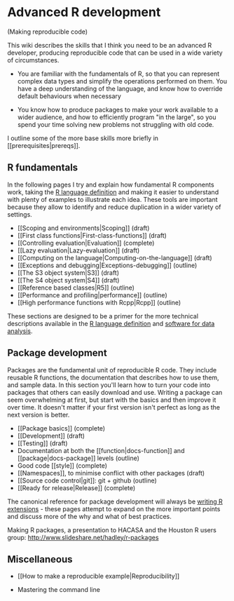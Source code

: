 # Advanced R development
(Making reproducible code)

This wiki describes the skills that I think you need to be an advanced R developer, producing reproducible code that can be used in a wide variety of circumstances.

* You are familiar with the fundamentals of R, so that you can represent
  complex data types and simplify the operations performed on them. You have a
  deep understanding of the language, and know how to override default
  behaviours when necessary

* You know how to produce packages to make your work available to a wider
  audience, and how to efficiently program "in the large", so you spend your
  time solving new problems not struggling with old code.

I outline some of the more base skills more briefly in  [[prerequisites|prereqs]].

## R fundamentals

In the following pages I try and explain how fundamental R components work, taking the [R language definition][lang-def] and making it easier to understand with plenty of examples to illustrate each idea. These tools are important because they allow to identify and reduce duplication in a wider variety of settings.

  * [[Scoping and environments|Scoping]]  (draft)
  * [[First class functions|First-class-functions]]  (draft)
  * [[Controlling evaluation|Evaluation]]  (complete)
  * [[Lazy evaluation|Lazy-evaluation]]  (draft)
  * [[Computing on the language|Computing-on-the-language]]  (draft)
  * [[Exceptions and debugging|Exceptions-debugging]]  (outline)
  * [[The S3 object system|S3]]  (draft)
  * [[The S4 object system|S4]]  (draft)
  * [[Reference based classes|R5]]  (outline)
  * [[Performance and profiling|performance]]  (outline)
  * [[High performance functions with Rcpp|Rcpp]]  (outline)

These sections are designed to be a primer for the more technical descriptions available in the [R language definition][lang-def] and [software for data analysis](http://amzn.com/0387759352).

## Package development

Packages are the fundamental unit of reproducible R code. They include reusable R functions, the documentation that describes how to use them, and sample data. In this section you'll learn how to turn your code into packages that others can easily download and use. Writing a package can seem overwhelming at first, but start with the basics and then improve it over time. It doesn't matter if your first version isn't perfect as long as the next version is better.

  * [[Package basics]]  (complete)
  * [[Development]]  (draft)
  * [[Testing]]  (draft)
  * Documentation at both the [[function|docs-function]] and
    [[package|docs-package]] levels  (outline)
  * Good code [[style]]  (complete)
  * [[Namespaces]], to minimise conflict with other packages  (draft)
  * [[Source code control|git]]: git + github  (outline)
  * [[Ready for release|Release]]  (complete)

The canonical reference for package development will always be [writing R extensions][r-ext] - these pages attempt to expand on the more important points and discuss more of the why and what of best practices.

Making R packages, a presentation to HACASA and the Houston R users group: http://www.slideshare.net/hadley/r-packages

<!-- ## Specialised data languages

* You know the three specialised languages needed to extract data from the
  types of data that analysts encounter most often: regular expressions for
  strings, SQL for databases, and xpath for xml.

These types of data come up so frequently it's useful to know a little about them and the specialised languages that you use to work with them:

  * [[Strings and regular expressions|lang-regexp]]  (outline)
  * [[Databases and SQL|lang-sql]]  (outline)
  * [[XML and XPath|lang-xml]]   (outline) -->

## Miscellaneous

* [[How to make a reproducible example|Reproducibility]]
* Mastering the command line

  [lang-def]:http://cran.r-project.org/doc/manuals/R-lang.html
  [r-ext]:http://cran.r-project.org/doc/manuals/R-exts.html